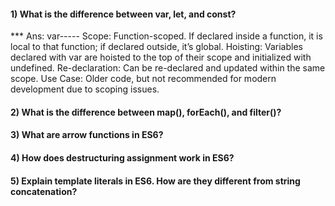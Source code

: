 


#### 1) What is the difference between var, let, and const?
*** Ans: 
var-----
Scope: Function-scoped. If declared inside a function, it is local to that function; if declared outside, it’s global.
Hoisting: Variables declared with var are hoisted to the top of their scope and initialized with undefined.
Re-declaration: Can be re-declared and updated within the same scope.
Use Case: Older code, but not recommended for modern development due to scoping issues.

#### 2) What is the difference between map(), forEach(), and filter()? 

#### 3) What are arrow functions in ES6?

#### 4) How does destructuring assignment work in ES6?

#### 5) Explain template literals in ES6. How are they different from string concatenation?

